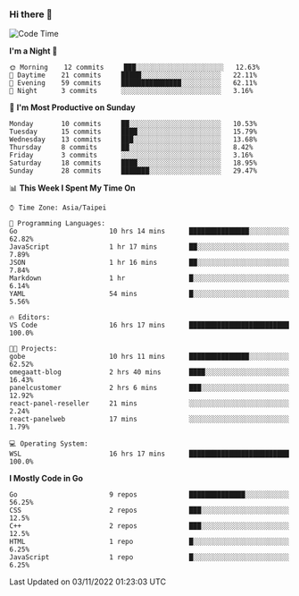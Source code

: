 ### Hi there 👋

<!--START_SECTION:waka-->
![Code Time](http://img.shields.io/badge/Code%20Time-564%20hrs%2057%20mins-blue)

**I'm a Night 🦉** 

```text
🌞 Morning    12 commits     ███░░░░░░░░░░░░░░░░░░░░░░   12.63% 
🌆 Daytime    21 commits     █████░░░░░░░░░░░░░░░░░░░░   22.11% 
🌃 Evening    59 commits     ███████████████░░░░░░░░░░   62.11% 
🌙 Night      3 commits      ░░░░░░░░░░░░░░░░░░░░░░░░░   3.16%

```
📅 **I'm Most Productive on Sunday** 

```text
Monday       10 commits     ██░░░░░░░░░░░░░░░░░░░░░░░   10.53% 
Tuesday      15 commits     ████░░░░░░░░░░░░░░░░░░░░░   15.79% 
Wednesday    13 commits     ███░░░░░░░░░░░░░░░░░░░░░░   13.68% 
Thursday     8 commits      ██░░░░░░░░░░░░░░░░░░░░░░░   8.42% 
Friday       3 commits      ░░░░░░░░░░░░░░░░░░░░░░░░░   3.16% 
Saturday     18 commits     ████░░░░░░░░░░░░░░░░░░░░░   18.95% 
Sunday       28 commits     ███████░░░░░░░░░░░░░░░░░░   29.47%

```


📊 **This Week I Spent My Time On** 

```text
⌚︎ Time Zone: Asia/Taipei

💬 Programming Languages: 
Go                       10 hrs 14 mins      ███████████████░░░░░░░░░░   62.82% 
JavaScript               1 hr 17 mins        ██░░░░░░░░░░░░░░░░░░░░░░░   7.89% 
JSON                     1 hr 16 mins        ██░░░░░░░░░░░░░░░░░░░░░░░   7.84% 
Markdown                 1 hr                █░░░░░░░░░░░░░░░░░░░░░░░░   6.14% 
YAML                     54 mins             █░░░░░░░░░░░░░░░░░░░░░░░░   5.56%

🔥 Editors: 
VS Code                  16 hrs 17 mins      █████████████████████████   100.0%

🐱‍💻 Projects: 
gobe                     10 hrs 11 mins      ███████████████░░░░░░░░░░   62.52% 
omegaatt-blog            2 hrs 40 mins       ████░░░░░░░░░░░░░░░░░░░░░   16.43% 
panelcustomer            2 hrs 6 mins        ███░░░░░░░░░░░░░░░░░░░░░░   12.92% 
react-panel-reseller     21 mins             ░░░░░░░░░░░░░░░░░░░░░░░░░   2.24% 
react-panelweb           17 mins             ░░░░░░░░░░░░░░░░░░░░░░░░░   1.79%

💻 Operating System: 
WSL                      16 hrs 17 mins      █████████████████████████   100.0%

```

**I Mostly Code in Go** 

```text
Go                       9 repos             ██████████████░░░░░░░░░░░   56.25% 
CSS                      2 repos             ███░░░░░░░░░░░░░░░░░░░░░░   12.5% 
C++                      2 repos             ███░░░░░░░░░░░░░░░░░░░░░░   12.5% 
HTML                     1 repo              █░░░░░░░░░░░░░░░░░░░░░░░░   6.25% 
JavaScript               1 repo              █░░░░░░░░░░░░░░░░░░░░░░░░   6.25%

```



 Last Updated on 03/11/2022 01:23:03 UTC
<!--END_SECTION:waka-->

<!--
**omegaatt36/omegaatt36** is a ✨ _special_ ✨ repository because its `README.md` (this file) appears on your GitHub profile.

Here are some ideas to get you started:

- 🔭 I’m currently working on ...
- 🌱 I’m currently learning ...
- 👯 I’m looking to collaborate on ...
- 🤔 I’m looking for help with ...
- 💬 Ask me about ...
- 📫 How to reach me: ...
- 😄 Pronouns: ...
- ⚡ Fun fact: ...
-->
